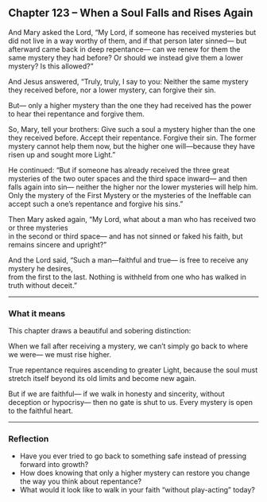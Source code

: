 ## Chapter 123 – When a Soul Falls and Rises Again

And Mary asked the Lord, “My Lord, if someone has received mysteries but did not live in a way worthy of them, and if that person later sinned— but afterward came back in deep repentance— can we renew for them the same mystery they had before? Or should we instead give them a lower mystery? Is this allowed?”

And Jesus answered, “Truly, truly, I say to you: Neither the same mystery they received before, nor a lower mystery, can forgive their sin.

But— only a higher mystery than the one they had received has the power to hear thei repentance and forgive them.

So, Mary, tell your brothers: Give such a soul a mystery higher than the one they received before. Accept their repentance. Forgive their sin. The former mystery cannot help them now, but the higher one will—because they have risen up and sought more Light.”

He continued: “But if someone has already received the three great mysteries of the two outer spaces and the third space inward— and then falls again into sin— neither the higher nor the lower mysteries will help him. Only the mystery of the First Mystery or the mysteries of the Ineffable can accept such a one’s repentance and forgive his sins.”

Then Mary asked again, “My Lord, what about a man who has received two or three mysteries  
in the second or third space— and has not sinned or faked his faith, but remains sincere and upright?”

And the Lord said, “Such a man—faithful and true— is free to receive any mystery he desires,  
from the first to the last. Nothing is withheld from one who has walked in truth without deceit.”

---

### What it means

This chapter draws a beautiful and sobering distinction:

When we fall after receiving a mystery, we can’t simply go back to where we were— we must rise higher.

True repentance requires ascending to greater Light, because the soul must stretch itself beyond its old limits and become new again.

But if we are faithful— if we walk in honesty and sincerity, without deception or hypocrisy— then no gate is shut to us. Every mystery is open to the faithful heart.

---

### Reflection

* Have you ever tried to go back to something safe instead of pressing forward into growth?
* How does knowing that only a higher mystery can restore you change the way you think about repentance?
* What would it look like to walk in your faith “without play-acting” today?

